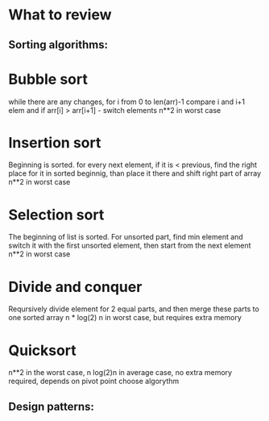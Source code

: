 What to review
==============

Sorting algorithms:
-------------------

# Bubble sort
while there are any changes, for i from 0 to len(arr)-1 compare i and i+1 elem and if arr[i] > arr[i+1] - switch elements
n**2 in worst case 
# Insertion sort
Beginning is sorted. for every next element, if it is < previous, find the right place for it in sorted beginnig, than place it there and shift right part of array
n**2 in worst case
# Selection sort
The beginning of list is sorted. For unsorted part, find min element and switch it with the first unsorted element, then start from the next element 
n**2 in worst case
# Divide and conquer
Reqursively divide element for 2 equal parts, and then merge these parts to one sorted array
n * log(2) n  in worst case, but requires extra memory
# Quicksort
n**2 in the worst case, n log(2)n in average case, no extra memory required, depends on pivot point choose algorythm

Design patterns:
----------------

